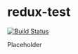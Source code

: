 # redux-test

[![Build Status](https://travis-ci.org/rikbruil/redux-test.svg?branch=master)](https://travis-ci.org/rikbruil/redux-test)

Placeholder
